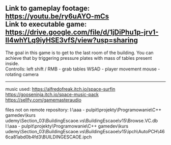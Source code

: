 Link to gameplay footage:
https://youtu.be/ry6uAYO-mCs
<br>
Link to executable game:
https://drive.google.com/file/d/1jDiPhu1p-jrv1-II4whYLq9iyHSE3vfS/view?usp=sharing
<br>
----------------------------
The goal in this game is to get to the last room of the building.
You can achieve that by triggering pressure plates with mass of tables present inside.
<br>
Controlls:
left shift / RMB - grab tables
WSAD - player movement
mouse - rotating camera

----------------------------
music used:
https://alfredofreak.itch.io/space-surfin
https://gooseninja.itch.io/space-music-pack
https://sellfy.com/gamemasteraudio

files not on remote repository:
I:\aaa - pulpit\projekty\Programowanie\C++ gamedev\kurs udemy\Section_03\BuildingEscaoe\.vs\BuildingEscaoe\v15\Browse.VC.db
I:\aaa - pulpit\projekty\Programowanie\C++ gamedev\kurs udemy\Section_03\BuildingEscaoe\.vs\BuildingEscaoe\v15\ipch\AutoPCH\466ca81abd0b4fd3\BUILDINGESCAOE.ipch
